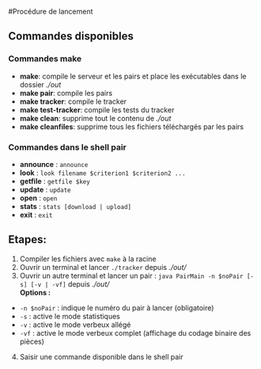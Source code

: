 #Procédure de lancement

## __Commandes disponibles__

### __Commandes make__

* **make**: compile le serveur et les pairs et place les exécutables dans le dossier *./out*
* **make pair**: compile les pairs
* **make tracker**: compile le tracker
* **make test-tracker**: compile les tests du tracker
* **make clean**: supprime tout le contenu de *./out*
* **make cleanfiles**: supprime tous les fichiers téléchargés par les pairs

### __Commandes dans le shell pair__

* **announce** : `announce`
* **look**     : `look filename $criterion1 $criterion2 ...`
* **getfile**  : `getfile $key`
* **update**   : `update`
* **open**     : `open`
* **stats**    : `stats [download | upload]`
* **exit**     : `exit`

## __Etapes:__

1. Compiler les fichiers avec `make` à la racine
2. Ouvrir un terminal et lancer `./tracker` depuis *./out/*
3. Ouvrir un autre terminal et lancer un pair : `java PairMain -n $noPair [-s] [-v | -vf]` depuis *./out/*  
**Options :**  
  * `-n $noPair` : indique le numéro du pair à lancer (obligatoire)
  * `-s` : active le mode statistiques
  * `-v` : active le mode verbeux allégé
  * `-vf` : active le mode verbeux complet (affichage du codage binaire des pièces)
4. Saisir une commande disponible dans le shell pair

